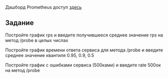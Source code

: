 Дашборд Prometheus доступ [здесь](https://[[HOST_SUBDOMAIN]]-9090-[[KATACODA_HOST]].environments.katacoda.com/)

## Задание
Постройте график rps и введите получившееся среднее значение rps на метод /probe в целых числах

Постройте график времени ответа сервиса для метода /probe и введите среднее значение квантиля 0.95, 0.9, 0.5

Постройте график с ошибками сервиса (500ками) и введите rate 500ок на метод /probe
